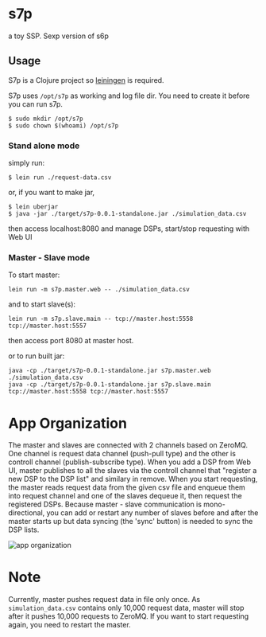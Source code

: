 # s7p

a toy SSP. Sexp version of s6p

## Usage
S7p is a Clojure project so [leiningen](http://leiningen.org/) is required.

S7p uses `/opt/s7p` as working and log file dir. You need to create it before you can run s7p.

```
$ sudo mkdir /opt/s7p
$ sudo chown $(whoami) /opt/s7p
```

### Stand alone mode
simply run:

```
$ lein run ./request-data.csv
```

or, if you want to make jar,

```
$ lein uberjar
$ java -jar ./target/s7p-0.0.1-standalone.jar ./simulation_data.csv
```

then access localhost:8080 and manage DSPs, start/stop requesting with Web UI

### Master - Slave mode
To start master:


```
lein run -m s7p.master.web -- ./simulation_data.csv
```

and to start slave(s):

```
lein run -m s7p.slave.main -- tcp://master.host:5558 tcp://master.host:5557
```

then access port 8080 at master host.

or to run built jar:

```
java -cp ./target/s7p-0.0.1-standalone.jar s7p.master.web ./simulation_data.csv
java -cp ./target/s7p-0.0.1-standalone.jar s7p.slave.main tcp://master.host:5558 tcp://master.host:5557
```

# App Organization
The master and slaves are connected with 2 channels based on ZeroMQ. One channel is request data channel (push-pull type)
and the other is controll channel (publish-subscribe type).
When you add a DSP from Web UI, master publishes to all the slaves via the controll
channel that "register a new DSP to the DSP list" and similary in remove. When you start
requesting, the master reads request data from the given csv file and enqueue them
into request channel and one of the slaves dequeue it, then request the registered DSPs.
Because master - slave communication is mono-directional, you can add or restart any
number of slaves before and after the master starts up but data syncing (the 'sync' button)
is needed to sync the DSP lists.

![app organization](images/s7p.png)

# Note

Currently, master pushes request data in file only once. As `simulation_data.csv` contains only
10,000 request data, master will stop after it pushes 10,000 requests to ZeroMQ.
If you want to start requesting again, you need to restart the master.
